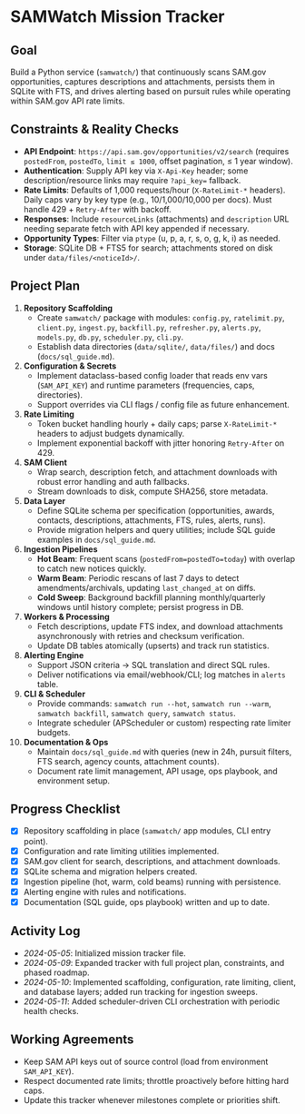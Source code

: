 # SAMWatch Mission Tracker

## Goal
Build a Python service (`samwatch/`) that continuously scans SAM.gov opportunities, captures descriptions and attachments, persists them in SQLite with FTS, and drives alerting based on pursuit rules while operating within SAM.gov API rate limits.

## Constraints & Reality Checks
- **API Endpoint**: `https://api.sam.gov/opportunities/v2/search` (requires `postedFrom`, `postedTo`, `limit ≤ 1000`, offset pagination, ≤ 1 year window).
- **Authentication**: Supply API key via `X-Api-Key` header; some description/resource links may require `?api_key=` fallback.
- **Rate Limits**: Defaults of 1,000 requests/hour (`X-RateLimit-*` headers). Daily caps vary by key type (e.g., 10/1,000/10,000 per docs). Must handle 429 + `Retry-After` with backoff.
- **Responses**: Include `resourceLinks` (attachments) and `description` URL needing separate fetch with API key appended if necessary.
- **Opportunity Types**: Filter via `ptype` (u, p, a, r, s, o, g, k, i) as needed.
- **Storage**: SQLite DB + FTS5 for search; attachments stored on disk under `data/files/<noticeId>/`.

## Project Plan
1. **Repository Scaffolding**
   - Create `samwatch/` package with modules: `config.py`, `ratelimit.py`, `client.py`, `ingest.py`, `backfill.py`, `refresher.py`, `alerts.py`, `models.py`, `db.py`, `scheduler.py`, `cli.py`.
   - Establish data directories (`data/sqlite/`, `data/files/`) and docs (`docs/sql_guide.md`).
2. **Configuration & Secrets**
   - Implement dataclass-based config loader that reads env vars (`SAM_API_KEY`) and runtime parameters (frequencies, caps, directories).
   - Support overrides via CLI flags / config file as future enhancement.
3. **Rate Limiting**
   - Token bucket handling hourly + daily caps; parse `X-RateLimit-*` headers to adjust budgets dynamically.
   - Implement exponential backoff with jitter honoring `Retry-After` on 429.
4. **SAM Client**
   - Wrap search, description fetch, and attachment downloads with robust error handling and auth fallbacks.
   - Stream downloads to disk, compute SHA256, store metadata.
5. **Data Layer**
   - Define SQLite schema per specification (opportunities, awards, contacts, descriptions, attachments, FTS, rules, alerts, runs).
   - Provide migration helpers and query utilities; include SQL guide examples in `docs/sql_guide.md`.
6. **Ingestion Pipelines**
   - **Hot Beam**: Frequent scans (`postedFrom=postedTo=today`) with overlap to catch new notices quickly.
   - **Warm Beam**: Periodic rescans of last 7 days to detect amendments/archivals, updating `last_changed_at` on diffs.
   - **Cold Sweep**: Background backfill planning monthly/quarterly windows until history complete; persist progress in DB.
7. **Workers & Processing**
   - Fetch descriptions, update FTS index, and download attachments asynchronously with retries and checksum verification.
   - Update DB tables atomically (upserts) and track run statistics.
8. **Alerting Engine**
   - Support JSON criteria → SQL translation and direct SQL rules.
   - Deliver notifications via email/webhook/CLI; log matches in `alerts` table.
9. **CLI & Scheduler**
   - Provide commands: `samwatch run --hot`, `samwatch run --warm`, `samwatch backfill`, `samwatch query`, `samwatch status`.
   - Integrate scheduler (APScheduler or custom) respecting rate limiter budgets.
10. **Documentation & Ops**
    - Maintain `docs/sql_guide.md` with queries (new in 24h, pursuit filters, FTS search, agency counts, attachment counts).
    - Document rate limit management, API usage, ops playbook, and environment setup.

## Progress Checklist
- [x] Repository scaffolding in place (`samwatch/` app modules, CLI entry point).
- [x] Configuration and rate limiting utilities implemented.
- [x] SAM.gov client for search, descriptions, and attachment downloads.
- [x] SQLite schema and migration helpers created.
- [x] Ingestion pipeline (hot, warm, cold beams) running with persistence.
- [x] Alerting engine with rules and notifications.
- [x] Documentation (SQL guide, ops playbook) written and up to date.

## Activity Log
- *2024-05-05*: Initialized mission tracker file.
- *2024-05-09*: Expanded tracker with full project plan, constraints, and phased roadmap.
- *2024-05-10*: Implemented scaffolding, configuration, rate limiting, client, and database layers; added run tracking for ingestion sweeps.
- *2024-05-11*: Added scheduler-driven CLI orchestration with periodic health checks.

## Working Agreements
- Keep SAM API keys out of source control (load from environment `SAM_API_KEY`).
- Respect documented rate limits; throttle proactively before hitting hard caps.
- Update this tracker whenever milestones complete or priorities shift.
